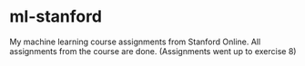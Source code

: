 # ml-stanford
My machine learning course assignments from Stanford Online. All assignments from the course are done. (Assignments went up to exercise 8)
